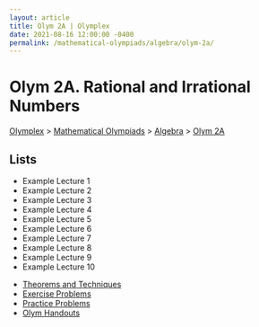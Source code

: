 ```yaml
---
layout: article
title: Olym 2A | Olymplex
date: 2021-08-16 12:00:00 -0400
permalink: /mathematical-olympiads/algebra/olym-2a/
---
```

<h1>Olym 2A. Rational and Irrational Numbers</h1>
<p><a href="https://example.com">Olymplex</a> > <a href="https://example.com">Mathematical Olympiads</a> > <a href="https://example.com">Algebra</a> > <a href="https://example.com">Olym 2A</a><p>
<h2>Lists</h2>
<div class="row">
<div class="6u 12u$(medium)">
<ul>
<li>Example Lecture 1</li>
<li>Example Lecture 2</li>
<li>Example Lecture 3</li>
<li>Example Lecture 4</li>
<li>Example Lecture 5</li>
<li>Example Lecture 6</li>
<li>Example Lecture 7</li>
<li>Example Lecture 8</li>
<li>Example Lecture 9</li>
<li>Example Lecture 10</li>
</ul>
</div>
<div class="6u$ 12u$(medium)">
<ul class="actions vertical">
  <li><l><a href="#" class="button fit big">Theorems and Techniques</a></l></li>
  <li><l><a href="#" class="button fit big">Exercise Problems</a></l></li>
  <li><l><a href="#" class="button fit big">Practice Problems</a></l></li>
  <li><l><a href="#" class="button fit big">Olym Handouts</a></l></li>
</ul>
</div>
</div>
